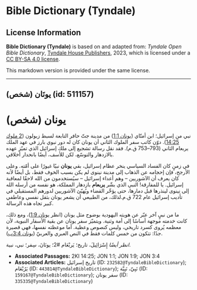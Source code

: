 # Bible Dictionary (Tyndale)

## License Information

**Bible Dictionary (Tyndale)** is based on and adapted from: _Tyndale Open Bible Dictionary_, [Tyndale House Publishers](https://tyndaleopenresources.com/), 2023, which is licensed under a [CC BY-SA 4.0 license](https://creativecommons.org/licenses/by-sa/4.0/legalcode.en).

This markdown version is provided under the same license.



--------------------------------

## يونَان (شخص) (id: 511157)

يونان (شخص)
===========

نبي من إسرائيل؛ ابن أمتّاي ([يونان 1:1](https://ref.ly/Jonah1:1)) من مدينة جتّ حافر التابعة لسبط زبولون ([2 ملوك 14:25](https://ref.ly/2Kgs14:25)). دوّن كاتب سفر الملوك الثاني أن يونان كان له دور نبوي بارز في عهد الملك يربعام الثاني (793–753 ق.م). فقد نقل رسالة تشجيع إلى ملك إسرائيل الذي تميّز عهده بالازدهار والتوسّع، لكن للأسف، أيضًا بانحدار أخلاقي.

في زمنٍ كان الفساد السياسي ينخر عظام إسرائيل، بقي **يونان** نبيًا غيورًا على أمّته. وعلى الأرجح، فإن إحجامه عن الذهاب إلى مدينة نينوى لم يكن بسبب الخوف فقط، بل أيضًا لأنه كان يعرف أن الآشوريين – وهم أعداء إسرائيل – سيُستخدمون من الله لاحقًا لمعاقبة إسرائيل. يا للمفارقة! النبي الذي بشّر **يربعام** بازدهار المملكة، هو نفسه من أرسله الله إلى نينوى لينذرها قبل دمارها، حتى يؤخّر القضاء ويُهيّئ الآشوريين لدورهم المستقبلي في تأديب إسرائيل عام 722 ق.م.لذلك، من الطبيعي أن يشعر يونان بثقل نفسي وعاطفي كبير تجاه هذه الرسالة.

ما من نبيٍ آخر عبّر عن هويته اليهودية بوضوح مثل يونان (انظر [يونان 1:9](https://ref.ly/Jonah1:9))، ومع ذلك، كانت خدمته موجهة أساسًا إلى أمة وثنية. ويتميّز سفر يونان عن بقية الأسفار النبوية، لأن معظمه يُروى كسرد تاريخي، وليس كنصوص وعظية. أما موعظته نفسها، فهي قصيرة جدًا: تتكون من خمس كلمات فقط في النص العبري والعربيّ ([يونان 3:4ب](https://ref.ly/Jonah3:4)).

*انظر أيضًا* إِسْرَائِيلَ، تاريخ؛ يَربْعَام \#2؛ يونَانَ، سِفر؛ نبي، نبية.

* **Associated Passages:** 2KI 14:25; JON 1:1; JON 1:9; JON 3:4
* **Associated Articles:** تاريخ إسرائيل (ID: `232582@TyndaleBibleDictionary`); يَرُبْعَام (ID: `443814@TyndaleBibleDictionary`); نَبِيّ، نَبِيَّة (ID: `159167@TyndaleBibleDictionary`); سفر يونان (ID: `335335@TyndaleBibleDictionary`)

